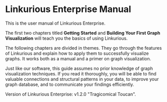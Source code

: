 Linkurious Enterprise Manual
============================

This is the user manual of Linkurious Enterprise.

The first two chapters titled **Getting Started** and **Building Your First Graph Visualization** will teach you the basics of using Linkurious.

The following chapters are divided in themes. They go through the features of Linkurious and explain how to apply them to successfully visualize graphs. It works both as a manual and a primer on graph visualization.

Just like our software, this guide assumes no prior knowledge of graph visualization techniques. If you read it thoroughly, you will be able to find valuable connections and structural patterns in your data, to improve your graph database, and to communicate your findings efficiently.

Version of Linkurious Enterprise: v1.2.0 "Tragicomical Toucan".